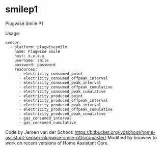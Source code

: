 # smilep1
Plugwise Smile P1

Usage:
```
sensor:
  - platform: plugwisesmile
    name: Plugwise Smile
    host: x.x.x.x
    username: smile
    password: password
    resources:
      - electricity_consumed_point
      - electricity_consumed_offpeak_interval
      - electricity_consumed_peak_interval
      - electricity_consumed_offpeak_cumulative
      - electricity_consumed_peak_cumulative
      - electricity_produced_point
      - electricity_produced_offpeak_interval
      - electricity_produced_peak_interval
      - electricity_produced_offpeak_cumulative
      - electricity_produced_peak_cumulative
      - gas_consumed_interval
      - gas_consumed_cumulative
```


Code by Jeroen van der Schoot: https://bitbucket.org/jvdschoot/home-assistant-sensor-plugwise-smile-p1/src/master/
Modified by bouwew to work on recent versions of Home Assistant Core.
